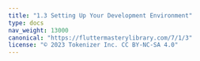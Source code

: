 ```yaml
---
title: "1.3 Setting Up Your Development Environment"
type: docs
nav_weight: 13000
canonical: "https://fluttermasterylibrary.com/7/1/3"
license: "© 2023 Tokenizer Inc. CC BY-NC-SA 4.0"
---
```

